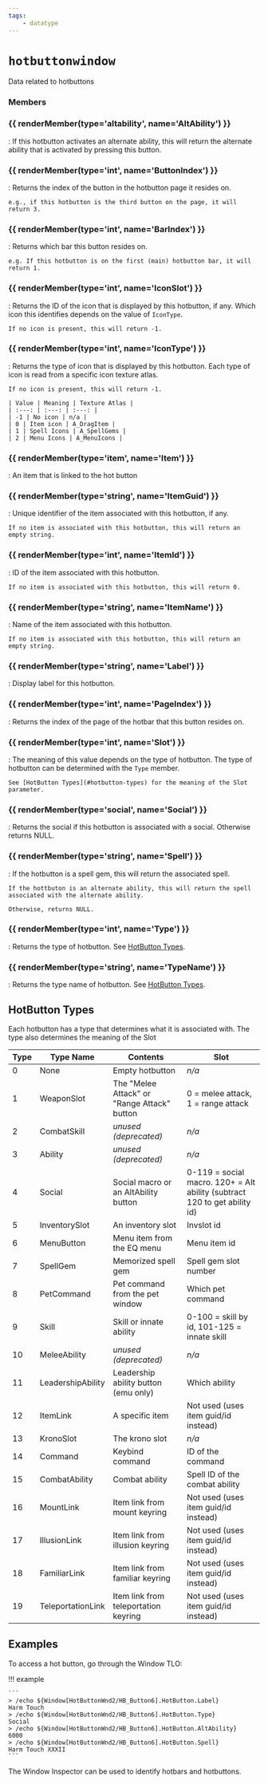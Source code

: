 ```yaml
---
tags:
    - datatype
---
```

# `hotbuttonwindow`

Data related to hotbuttons

### Members

### {{ renderMember(type='altability', name='AltAbility') }}

:   If this hotbutton activates an alternate ability, this will return the alternate
    ability that is activated by pressing this button.

### {{ renderMember(type='int', name='ButtonIndex') }}

:   Returns the index of the button in the hotbutton page it resides on.

    e.g., if this hotbutton is the third button on the page, it will return 3.

### {{ renderMember(type='int', name='BarIndex') }}

:   Returns which bar this button resides on.

    e.g. If this hotbutton is on the first (main) hotbutton bar, it will return 1.

### {{ renderMember(type='int', name='IconSlot') }}

:   Returns the ID of the icon that is displayed by this hotbutton, if any. Which icon
    this identifies depends on the value of `IconType`.

    If no icon is present, this will return -1.

### {{ renderMember(type='int', name='IconType') }}

:   Returns the type of icon that is displayed by this hotbutton. Each type of icon is
    read from a specific icon texture atlas.

    If no icon is present, this will return -1.

    | Value | Meaning | Texture Atlas |
    | :---: | :---: | :---: |
    | -1 | No icon | n/a |
    | 0 | Item icon | A_DragItem |
    | 1 | Spell Icons | A_SpellGems |
    | 2 | Menu Icons | A_MenuIcons |

### {{ renderMember(type='item', name='Item') }}

:   An item that is linked to the hot button

### {{ renderMember(type='string', name='ItemGuid') }}

:   Unique identifier of the item associated with this hotbutton, if any.

    If no item is associated with this hotbutton, this will return an empty string.

### {{ renderMember(type='int', name='ItemId') }}

:   ID of the item associated with this hotbutton.

    If no item is associated with this hotbutton, this will return 0.

### {{ renderMember(type='string', name='ItemName') }}

:   Name of the item associated with this hotbutton.

    If no item is associated with this hotbutton, this will return an empty string.

### {{ renderMember(type='string', name='Label') }}

:   Display label for this hotbutton.

### {{ renderMember(type='int', name='PageIndex') }}

:   Returns the index of the page of the hotbar that this button resides on.

### {{ renderMember(type='int', name='Slot') }}

:   The meaning of this value depends on the type of hotbutton. The type of hotbutton can be
    determined with the `Type` member.

    See [HotButton Types](#hotbutton-types) for the meaning of the Slot parameter.

### {{ renderMember(type='social', name='Social') }}

:   Returns the social if this hotbutton is associated with a social. Otherwise returns NULL.

### {{ renderMember(type='string', name='Spell') }}

:   If the hotbutton is a spell gem, this will return the associated spell.

    If the hottbuton is an alternate ability, this will return the spell associated with the alternate ability.

    Otherwise, returns NULL.

### {{ renderMember(type='int', name='Type') }}

:   Returns the type of hotbutton. See [HotButton Types](#hotbutton-types).

### {{ renderMember(type='string', name='TypeName') }}

:   Returns the type name of hotbutton. See [HotButton Types](#hotbutton-types).

## HotButton Types

Each hotbutton has a type that determines what it is associated with. The type also
determines the meaning of the Slot

| Type | Type Name         | Contents | Slot |
| ---- | ----------------- | ----------- | ---- |
| 0    | None              | Empty hotbutton | _n/a_ |
| 1    | WeaponSlot        | The "Melee Attack" or "Range Attack" button | 0 = melee attack, 1 = range attack |
| 2    | CombatSkill       | _unused (deprecated)_ | _n/a_ |
| 3    | Ability           | _unused (deprecated)_ | _n/a_ |
| 4    | Social            | Social macro or an AltAbility button | 0-119 = social macro. 120+ = Alt ability (subtract 120 to get ability id) |
| 5    | InventorySlot     | An inventory slot | Invslot id |
| 6    | MenuButton        | Menu item from the EQ menu | Menu item id |
| 7    | SpellGem          | Memorized spell gem | Spell gem slot number |
| 8    | PetCommand        | Pet command from the pet window | Which pet command |
| 9    | Skill             | Skill or innate ability | 0-100 = skill by id, 101-125 = innate skill |
| 10   | MeleeAbility      | _unused (deprecated)_ | _n/a_ |
| 11   | LeadershipAbility | Leadership ability button (emu only) | Which ability |
| 12   | ItemLink          | A specific item | Not used (uses item guid/id instead)  |
| 13   | KronoSlot         | The krono slot | _n/a_ |
| 14   | Command           | Keybind command | ID of the command |
| 15   | CombatAbility     | Combat ability | Spell ID of the combat ability |
| 16   | MountLink         | Item link from mount keyring | Not used (uses item guid/id instead) |
| 17   | IllusionLink      | Item link from illusion keyring | Not used (uses item guid/id instead) |
| 18   | FamiliarLink      | Item link from familiar keyring | Not used (uses item guid/id instead) |
| 19   | TeleportationLink | Item link from teleportation keyring | Not used (uses item guid/id instead) |


## Examples

To access a hot button, go through the Window TLO:

!!! example

    ```
    > /echo ${Window[HotButtonWnd2/HB_Button6].HotButton.Label}
    Harm Touch
    > /echo ${Window[HotButtonWnd2/HB_Button6].HotButton.Type}
    Social
    > /echo ${Window[HotButtonWnd2/HB_Button6].HotButton.AltAbility}
    6000
    > /echo ${Window[HotButtonWnd2/HB_Button6].HotButton.Spell}
    Harm Touch XXXII
    ```

The Window Inspector can be used to identify hotbars and hotbuttons.


[altability]: datatype-altability.md
[item]: datatype-item.md
[int]: datatype-int.md
[social]: datatype-social.md
[string]: datatype-string.md